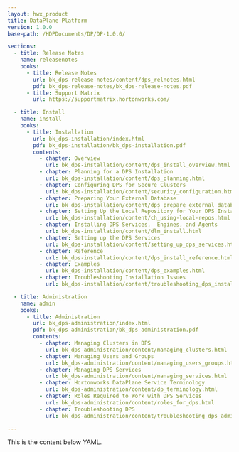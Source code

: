 ```yaml
---
layout: hwx_product
title: DataPlane Platform
version: 1.0.0
base-path: /HDPDocuments/DP/DP-1.0.0/

sections:
  - title: Release Notes
    name: releasenotes
    books:
      - title: Release Notes
        url: bk_dps-release-notes/content/dps_relnotes.html
        pdf: bk_dps-release-notes/bk_dps-release-notes.pdf
      - title: Support Matrix
        url: https://supportmatrix.hortonworks.com/

  - title: Install
    name: install
    books:
      - title: Installation
        url: bk_dps-installation/index.html
        pdf: bk_dps-installation/bk_dps-installation.pdf
        contents:
          - chapter: Overview
            url: bk_dps-installation/content/dps_install_overview.html
          - chapter: Planning for a DPS Installation
            url: bk_dps-installation/content/dps_planning.html
          - chapter: Configuring DPS for Secure Clusters
            url: bk_dps-installation/content/security_configuration.html
          - chapter: Preparing Your External Database
            url: bk_dps-installation/content/dps_prepare_external_database.html
          - chapter: Setting Up the Local Repository for Your DPS Installation
            url: bk_dps-installation/content/ch_using-local-repos.html
          - chapter: Installing DPS Services,  Engines, and Agents
            url: bk_dps-installation/content/dlm_install.html
          - chapter: Setting up the DPS Services
            url: bk_dps-installation/content/setting_up_dps_services.html
          - chapter: Reference
            url: bk_dps-installation/content/dps_install_reference.html
          - chapter: Examples
            url: bk_dps-installation/content/dps_examples.html
          - chapter: Troubleshooting Installation Issues
            url: bk_dps-installation/content/troubleshooting_dps_installation.html

  - title: Administration
    name: admin
    books:
      - title: Administration
        url: bk_dps-administration/index.html
        pdf: bk_dps-administration/bk_dps-administration.pdf
        contents:
          - chapter: Managing Clusters in DPS
            url: bk_dps-administration/content/managing_clusters.html
          - chapter: Managing Users and Groups
            url: bk_dps-administration/content/managing_users_groups.html
          - chapter: Managing DPS Services
            url: bk_dps-administration/content/managing_services.html
          - chapter: Hortonworks DataPlane Service Terminology
            url: bk_dps-administration/content/dp_terminology.html
          - chapter: Roles Required to Work with DPS Services
            url: bk_dps-administration/content/roles_for_dps.html
          - chapter: Troubleshooting DPS
            url: bk_dps-administration/content/troubleshooting_dps_administration.html

---
```


This is the content below YAML.
